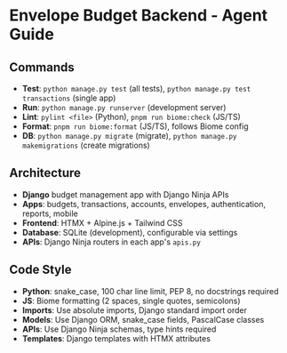 # Envelope Budget Backend - Agent Guide

## Commands

- **Test**: `python manage.py test` (all tests), `python manage.py test transactions` (single app)
- **Run**: `python manage.py runserver` (development server)
- **Lint**: `pylint <file>` (Python), `pnpm run biome:check` (JS/TS)
- **Format**: `pnpm run biome:format` (JS/TS), follows Biome config
- **DB**: `python manage.py migrate` (migrate), `python manage.py makemigrations` (create migrations)

## Architecture

- **Django** budget management app with Django Ninja APIs
- **Apps**: budgets, transactions, accounts, envelopes, authentication, reports, mobile
- **Frontend**: HTMX + Alpine.js + Tailwind CSS
- **Database**: SQLite (development), configurable via settings
- **APIs**: Django Ninja routers in each app's `apis.py`

## Code Style

- **Python**: snake_case, 100 char line limit, PEP 8, no docstrings required
- **JS**: Biome formatting (2 spaces, single quotes, semicolons)
- **Imports**: Use absolute imports, Django standard import order
- **Models**: Use Django ORM, snake_case fields, PascalCase classes
- **APIs**: Use Django Ninja schemas, type hints required
- **Templates**: Django templates with HTMX attributes
